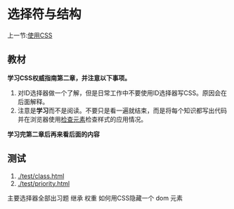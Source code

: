 # 选择符与结构

上一节:[使用CSS](../use-css/README.md)

## 教材

**学习CSS权威指南第二章，并注意以下事项。**

1. 对ID选择器做一个了解，但是日常工作中不要使用ID选择器写CSS。原因会在后面解释。
2. 注意是**学习**而不是阅读。不要只是看一遍就结束，而是将每个知识都写出代码并在浏览器使用[检查元素](http://www.cnblogs.com/zhangchenliang/p/4143225.html)检查样式的应用情况。


**学习完第二章后再来看后面的内容**

## 测试

1. [./test/class.html](./test/class.html)
2. [./test/priority.html](./test/priority.html)

主要选择器全部出习题
继承
权重
如何用CSS隐藏一个 dom 元素
